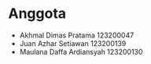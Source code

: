 # Anggota
- Akhmal Dimas Pratama 123200047
- Juan Azhar Setiawan 123200139
- Maulana Daffa Ardiansyah 123200130
